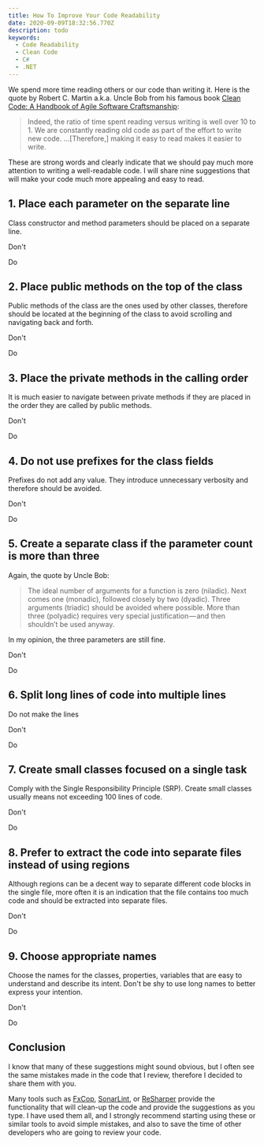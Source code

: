 ```yaml
---
title: How To Improve Your Code Readability
date: 2020-09-09T18:32:56.770Z
description: todo
keywords:
  - Code Readability
  - Clean Code
  - C#
  - .NET
---
```

We spend more time reading others or our code than writing it. Here is the quote by Robert C. Martin a.k.a. Uncle Bob from his famous book [Clean Code: A Handbook of Agile Software Craftsmanship](https://www.amazon.com/Clean-Code-Handbook-Software-Craftsmanship/dp/0132350882/ref=sr_1_1?crid=1T81N1JK49VW6&dchild=1&keywords=clean+code+a+handbook+of+agile+software+craftsmanship&qid=1600172289&sprefix=Clean+Code%3A+A+Handbook+of+Agile+Software+Craftsmanship%2Caps%2C247&sr=8-1):

> Indeed, the ratio of time spent reading versus writing is well over 10 to 1. We are constantly reading old code as part of the effort to write new code. ...\[Therefore,] making it easy to read makes it easier to write.

These are strong words and clearly indicate that we should pay much more attention to writing a well-readable code. I will share nine suggestions that will make your code much more appealing and easy to read.



## 1. Place each parameter on the separate line

Class constructor and method parameters should be placed on a separate line.

Don't

Do

## 2. Place public methods on the top of the class

Public methods of the class are the ones used by other classes, therefore should be located at the beginning of the class to avoid scrolling and navigating back and forth.

Don't

Do

## 3. Place the private methods in the calling order

It is much easier to navigate between private methods if they are placed in the order they are called by public methods.

Don't

Do

## 4. Do not use prefixes for the class fields

Prefixes do not add any value. They introduce unnecessary verbosity and therefore should be avoided.

Don't

Do

## 5. Create a separate class if the parameter count is more than three

Again, the quote by Uncle Bob:

> The ideal number of arguments for a function is zero (niladic). Next comes one (monadic), followed closely by two (dyadic). Three arguments (triadic) should be avoided where possible. More than three (polyadic) requires very special justification — and then shouldn’t be used anyway.

In my opinion, the three parameters are still fine.

Don't

Do

## 6. Split long lines of code into multiple lines

Do not make the lines

Don't

Do

## 7. Create small classes focused on a single task

Comply with the Single Responsibility Principle (SRP). Create small classes usually means not exceeding 100 lines of code.

Don't

Do

## 8. Prefer to extract the code into separate files instead of using regions

Although regions can be a decent way to separate different code blocks in the single file, more often it is an indication that the file contains too much code and should be extracted into separate files.

Don't

Do

## 9. Choose appropriate names

Choose the names for the classes, properties, variables that are easy to understand and describe its intent. Don't be shy to use long names to better express your intention.

Don't

Do

## Conclusion

I know that many of these suggestions might sound obvious, but I often see the same mistakes made in the code that I review, therefore I decided to share them with you.

Many tools such as [FxCop](https://docs.microsoft.com/en-us/visualstudio/code-quality/install-fxcop-analyzers?view=vs-2019), [SonarLint](https://www.sonarlint.org/), or [ReSharper](https://www.jetbrains.com/resharper/) provide the functionality that will clean-up the code and provide the suggestions as you type. I have used them all, and I strongly recommend starting using these or similar tools to avoid simple mistakes, and also to save the time of other developers who are going to review your code.